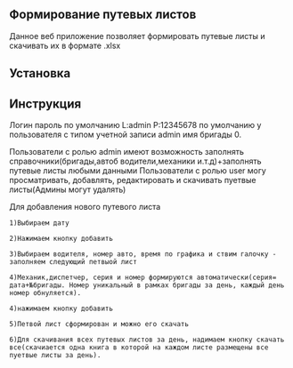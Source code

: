 
## Формирование путевых листов

Данное веб приложение позволяет формировать путевые листы и скачивать их в формате .xlsx

## Установка


## Инструкция

Логин пароль по умолчанию L:admin P:12345678
по умолчанию у пользователя с типом учетной записи admin имя бригады 0.

Пользователи с ролью admin имеют возможность заполнять справочники(бригады,автоб водители,механики и.т.д)+заполнять путевые листы любыми данными
Пользователи с ролью user могу просматривать, добавлять, редактировать и скачивать пуетвые листы(Админы могут удалять)

Для добавления нового путевого листа

	1)Выбираем дату

	2)Нажимаем кнопку добавить

	3)Выбираем водителя, номер авто, время по графика и ствим галочку - заполняем следующий петвыой лист

	4)Механик,диспетчер, серия и номер формируются автоматически(серия= дата+№бригады. Номер уникальный в рамках бригады за день, каждый день номер обнуляется). 

	4)нажимаем кнопку добавить

	5)Петвой лист сформирован и можно его скачать

	6)Для скачивания всех путевых листов за день, надимаем кнопку скачать все(скачиается одна книга в которой на каждом листе размещены все пуетвые листы за день).



